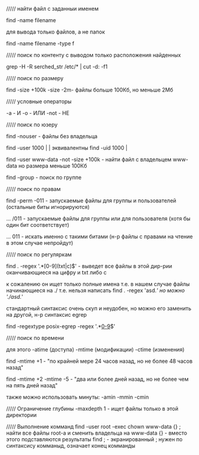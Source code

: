/////	найти файл с заданныи именем

find -name filename

для вывода только файлов, а не папок

find -name filename -type f

///// 	поиск по контенту с выводом только расположения найденных

grep -H -R serched_str /etc/* | cut -d: -f1

/////	поиск по размеру

find -size +100k -size -2m- файлы больше 100Кб, но меньше 2Мб

/////	условные операторы

-a - И
-o - ИЛИ
-not - НЕ

/////	поиск по юзеру

find -nouser - файлы без владельца

find -user 1000	|
				|	эквивалентны
find -uid 1000 	|

find -user www-data -not -size +100k - найти файл с владельцем www-data но размера меньше 100Кб

find -group - поиск по группе

/////	поиск по правам

find -perm 	-011 - запускаемые файлы для группы и пользователей (остальные биты игнорируются)

...		   	/011 - запускаемые файлы для группы или для пользователя (хотя бы один бит соответствует)

...			 011 - искать именно с такими битами (н-р файлы с правами на чтение в этом случае непройдут)

/////	поиск по регуляркам

find . -regex '.*[0-9]\(txt\|c\)$' - выведет все файлы в этой дир-рии оканчивающиеся на цифру и txt либо c

к сожалению он ищет только полные имена т.е. в нашем случае файлы начинающиеся на ./
т.е. нельзя написать find . -regex 'asd.*' но можно '\./asd.*'

стандартный синтаксис очень скуп и неудобен, но можно его заменить на другой, н-р синтаксис egrep

find -regextype posix-egrep -regex '.*[0-9](txt|c)$'

/////	поиск по времени

для этого -atime (доступа) -mtime (модификации) -ctime (изменения)

find -mtime +1 - "по крайней мере 24 часов назад, но не более 48 часов назад"

find -mtime +2 -mtime -5 - "два или более дней назад, но не более чем на пять дней назад"

также можно использовать минуты: -amin -mmin -cmin

/////	Ограничение глубины
-maxdepth 1 - ищет файлы только в этой директории

/////   Выполнение комманд
find -user root -exec chown www-data {} \;
найти все файлы root-а и сменить владельца на www-data
{} - вместо этого подставляются результаты find
\; - экранированный ; нужен по синтаксису комманыд, означает конец комманды




